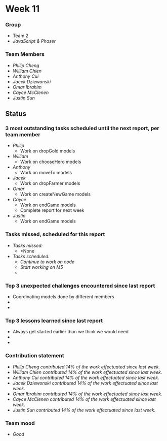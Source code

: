 # Week 11

### Group

 * Team 2
 * *JavaScript & Phaser*

### Team Members

 * *Philip Cheng*
 * *William Chien*
 * *Anthony Cui*
 * *Jacek Dziewonski*
 * *Omar Ibrahim*
 * *Cayce McClenen*
 * *Justin Sun*

## Status

### 3 most outstanding tasks scheduled until the next report, per team member

 * *Philip*
    * Work on dropGold models
 * *William*
    * Work on chooseHero models
 * *Anthony*
    * Work on moveTo models
 * *Jacek*
    * Work on dropFarmer models
 * *Omar*
    * Work on createNewGame models
 * *Cayce*
    * Work on endGame models
    * Complete report for next week
 * *Justin*
    * Work on endGame models

### Tasks missed, scheduled for this report
 
 * *Tasks missed:*
   * *None
 * *Tasks scheduled:* 
   * *Continue to work on code*
   * *Start working on M5*
   *

### Top 3 unexpected challenges encountered since last report

 * Coordinating models done by different members
 * 
 * 
 

### Top 3 lessons learned since last report

 *  Always get started earlier than we think we would need
 *  
 *  

### Contribution statement

 * *Philip Cheng contributed 14% of the work effectuated since last week.*
 * *William Chien contributed 14% of the work effectuated since last week.*
 * *Anthony Cui contributed 14% of the work effectuated since last week.*
 * *Jacek Dziewonski contributed 14% of the work effectuated since last week.*
 * *Omar Ibrahim contributed 14% of the work effectuated since last week.*
 * *Cayce McClenen contributed 14% of the work effectuated since last week.*
 * *Justin Sun contributed 14% of the work effectuated since last week.*

### Team mood

 * *Good*
